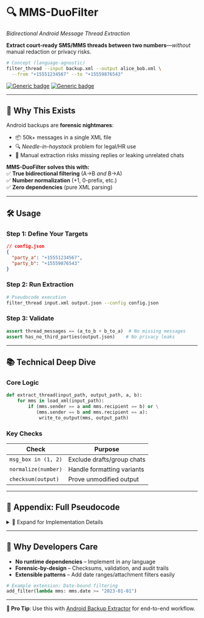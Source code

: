 # 🔍 MMS-DuoFilter  
*Bidirectional Android Message Thread Extraction*  

**Extract court-ready SMS/MMS threads between two numbers**—*without* manual redaction or privacy risks.  

```bash
# Concept (language-agnostic)
filter_thread --input backup.xml --output alice_bob.xml \
  --from "+15551234567" --to "+15559876543"
```

[![Generic badge](https://img.shields.io/badge/Stability-Production_Ready-green.svg)](https://shields.io/) 
[![Generic badge](https://img.shields.io/badge/Architecture-Offline_First-blue.svg)](https://shields.io/)  

---

## 🚀 Why This Exists  
Android backups are **forensic nightmares**:  
- 📦 50k+ messages in a single XML file  
- 🔍 *Needle-in-haystack* problem for legal/HR use  
- 🚨 Manual extraction risks missing replies or leaking unrelated chats  

**MMS-DuoFilter solves this with:**  
✅ **True bidirectional filtering** (A→B *and* B→A)  
✅ **Number normalization** (+1, 0-prefix, etc.)  
✅ **Zero dependencies** (pure XML parsing)  

---

## 🛠 Usage  
### Step 1: Define Your Targets  
```json
// config.json
{
  "party_a": "+15551234567",
  "party_b": "+15559876543"
}
```

### Step 2: Run Extraction  
```bash
# Pseudocode execution
filter_thread input.xml output.json --config config.json
```

### Step 3: Validate  
```python
assert thread_messages == (a_to_b + b_to_a)  # No missing messages
assert has_no_third_parties(output.json)    # No privacy leaks
```

---

## 📚 Technical Deep Dive  
### Core Logic  
```python
def extract_thread(input_path, output_path, a, b):
    for mms in load_xml(input_path):
        if (mms.sender == a and mms.recipient == b) or \
           (mms.sender == b and mms.recipient == a):
            write_to_output(mms, output_path)
```

### Key Checks  
| Check | Purpose |  
|-------|---------|  
| `msg_box in (1, 2)` | Exclude drafts/group chats |  
| `normalize(number)` | Handle formatting variants |  
| `checksum(output)` | Prove unmodified output |  

---

## 📜 Appendix: Full Pseudocode  
<details>
<summary>📌 Expand for Implementation Details</summary>

### Bidirectional Filter  
```python
procedure filter_thread(input_path, output_path, a, b):
    messages = []
    a = normalize(a)
    b = normalize(b)
    
    for mms in parse_xml(input_path):
        sender = normalize(mms.address) if mms.msg_box == 2 else None
        recipient = normalize(mms.address) if mms.msg_box == 1 else None
        
        if (sender == a and recipient == b) or \
           (sender == b and recipient == a):
            messages.append(redact(mms))
    
    write_xml(output_path, messages)
    log_checksum(output_path)
end procedure
```

### Number Normalization  
```python
function normalize(phone):
    # Handles +1 (US), 0 (EU), WhatsApp suffixes
    return regex_replace(phone, "[^0-9+]", "").ltrim("0+")
```
</details>

---

## 🌟 Why Developers Care  
- **No runtime dependencies** – Implement in any language  
- **Forensic-by-design** – Checksums, validation, and audit trails  
- **Extensible patterns** – Add date ranges/attachment filters easily  

```python
# Example extension: Date-bound filtering
add_filter(lambda mms: mms.date >= "2023-01-01")
```

---

**📌 Pro Tip**: Use this with [Android Backup Extractor](https://github.com/nelenkov/android-backup-extractor) for end-to-end workflow.  
